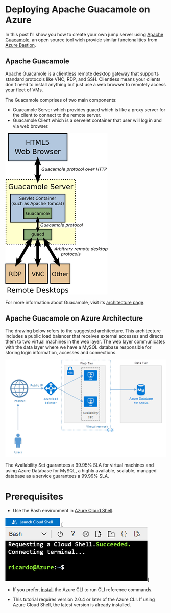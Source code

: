 # Deploying Apache Guacamole on Azure

In this post I'll show you how to create your own jump server using [Apache Guacamole](https://guacamole.apache.org/), an open source tool wich provide similar funcionalities from [Azure Bastion](https://docs.microsoft.com/en-us/azure/bastion/bastion-overview).

## Apache Guacamole

Apache Guacamole is a clientless remote desktop gateway that supports standard protocols like VNC, RDP, and SSH. Clientless means your clients don't need to install anything but just use a web browser to remotely access your fleet of VMs.

The Guacamole comprises of two main components:

* Guacamole Server which provides guacd which is like a proxy server for the client to connect to the remote server.
* Guacamole Client which is a servelet container that user will log in and via web browser.

![guacamole-architecture.png](guacamole-architecture.png)

For more information about Guacamole, visit its [architecture page](https://guacamole.apache.org/doc/gug/guacamole-architecture.html).

## Apache Guacamole on Azure Architecture

The drawing below refers to the suggested architecture. This architecture includes a public load balancer that receives external accesses and directs them to two virtual machines in the web layer. The web layer communicates with the data layer where we have a MySQL database responsible for storing login information, accesses and connections.

![azure-architecture.png](azure-architecture.png)

The Availability Set guarantees a 99.95% SLA for virtual machines and using Azure Database for MySQL, a highly available, scalable, managed database as a service guarantees a 99.99% SLA.

# Prerequisites

* Use the Bash environment in [Azure Cloud Shell](https://docs.microsoft.com/en-us/azure/cloud-shell/quickstart).

[![launch-cloud-shell.png)](launch-cloud-shell.png)](http://shell.azure.com/)
[![cloud-shell.png)](cloud-shell.png)]

* If you prefer, [install](https://docs.microsoft.com/en-us/cli/azure/install-azure-cli) the Azure CLI to run CLI reference commands.

* This tutorial requires version 2.0.4 or later of the Azure CLI. If using Azure Cloud Shell, the latest version is already installed.
